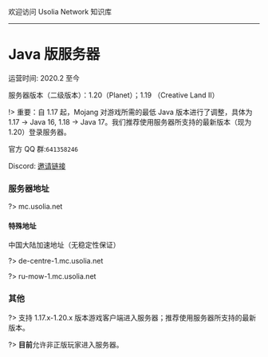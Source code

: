 欢迎访问 Usolia Network 知识库

----------

# Java 版服务器

运营时间: 2020.2 至今

服务器版本（二级版本）：1.20（Planet）；1.19 （Creative Land II）

!> 重要：自 1.17 起，Mojang 对游戏所需的最低 Java 版本进行了调整，具体为 1.17 -> Java 16, 1.18 -> Java 17。我们推荐使用服务器所支持的最新版本（现为 1.20）登录服务器。

官方 QQ 群:`641358246`

Discord: [邀请链接](https://discord.gg/hDNMZv5)

### 服务器地址


?> mc.usolia.net

#### 特殊地址

中国大陆加速地址（无稳定性保证）

?> de-centre-1.mc.usolia.net

?> ru-mow-1.mc.usolia.net

### 其他

?> 支持 1.17.x-1.20.x 版本游戏客户端进入服务器；推荐使用服务器所支持的最新版本。

?> **目前**允许非正版玩家进入服务器。
